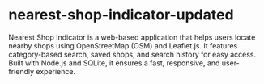 # nearest-shop-indicator-updated
Nearest Shop Indicator is a web-based application that helps users locate nearby shops using OpenStreetMap (OSM) and Leaflet.js. It features category-based search, saved shops, and search history for easy access. Built with Node.js and SQLite, it ensures a fast, responsive, and user-friendly experience.
